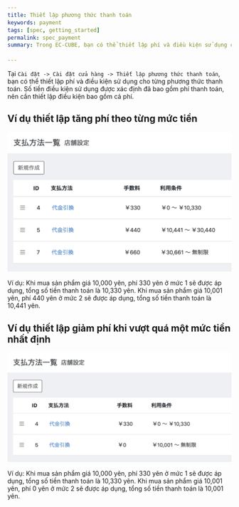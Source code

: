 ```yaml
---
title: Thiết lập phương thức thanh toán
keywords: payment
tags: [spec, getting_started]
permalink: spec_payment
summary: Trong EC-CUBE, bạn có thể thiết lập phí và điều kiện sử dụng cho từng phương thức thanh toán.

---
```


Tại `Cài đặt -> Cài đặt cửa hàng -> Thiết lập phương thức thanh toán`, bạn có thể thiết lập phí và điều kiện sử dụng cho từng phương thức thanh toán.
Số tiền điều kiện sử dụng được xác định đã bao gồm phí thanh toán, nên cần thiết lập điều kiện bao gồm cả phí.

## Ví dụ thiết lập tăng phí theo từng mức tiền

![Ví dụ tăng phí theo từng mức tiền](./images/spec/payment-01.png)

Ví dụ:
Khi mua sản phẩm giá 10,000 yên, phí 330 yên ở mức 1 sẽ được áp dụng, tổng số tiền thanh toán là 10,330 yên.
Khi mua sản phẩm giá 10,001 yên, phí 440 yên ở mức 2 sẽ được áp dụng, tổng số tiền thanh toán là 10,441 yên.

## Ví dụ thiết lập giảm phí khi vượt quá một mức tiền nhất định

![Ví dụ giảm phí khi vượt quá một mức tiền nhất định](./images/spec/payment-02.png)

Ví dụ:
Khi mua sản phẩm giá 10,000 yên, phí 330 yên ở mức 1 sẽ được áp dụng, tổng số tiền thanh toán là 10,330 yên.
Khi mua sản phẩm giá 10,001 yên, phí 0 yên ở mức 2 sẽ được áp dụng, tổng số tiền thanh toán là 10,001 yên.
